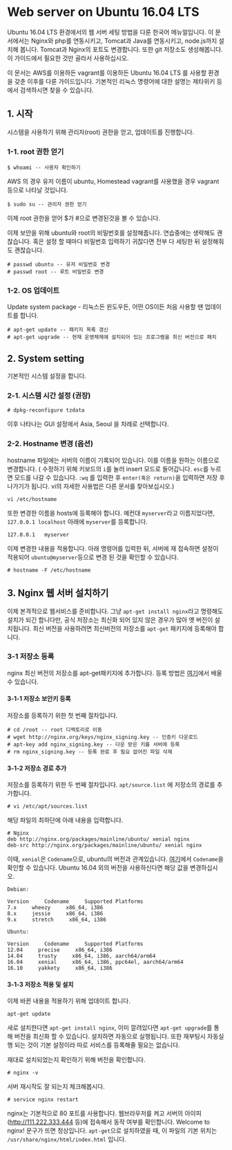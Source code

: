 # Web server on Ubuntu 16.04 LTS

Ubuntu 16.04 LTS 환경에서의 웹 서버 세팅 방법을 다룬 한국어 메뉴얼입니다. 이 문서에서는 Nginx와 php를 연동시키고, Tomcat과 Java를 연동시키고, node.js까지 설치해 봅니다. Tomcat과 Nginx의 포트도 변경합니다. 또한 git 저장소도 생성해봅니다. 이 가이드에서 필요한 것만 골라서 사용하십시오.

이 문서는 AWS를 이용하든 vagrant를 이용하든 Ubuntu 16.04 LTS 를 사용할 환경을 갖춘 이후를 다룬 가이드입니다. 기본적인 리눅스 명령어에 대한 설명는 제타위키 등에서 검색하시면 찾을 수 있습니다.

## 1. 시작

시스템을 사용하기 위해 관리자(root) 권한을 얻고, 업데이트를 진행합니다.

### 1-1. root 권한 얻기
```
$ whoami -- 사용자 확인하기
```

AWS 의 경우 유저 이름이 ubuntu,  Homestead vagrant를 사용했을 경우 vagrant 등으로 나타날 것입니다.
```
$ sudo su -- 관리자 권한 얻기
```

이제 root 권한을 얻어 $가 #으로 변경된것을 볼 수 있습니다.

이제 보안을 위해 ubuntu와 root의 비밀번호를 설정해줍니다. 연습중에는 생략해도 괜찮습니다. 혹은 설정 할 때마다 비밀번호 입력하기 귀찮다면 전부 다 세팅한 뒤 설정해줘도 괜찮습니다.
```
# passwd ubuntu -- 유저 비밀번호 변경
# passwd root -- 루트 비밀번호 변경
```

### 1-2. OS 업데이트

Update system package - 리눅스든 윈도우든, 어떤 OS이든 처음 사용할 땐 업데이트를 합니다.
```
# apt-get update -- 패키지 목록 갱신
# apt-get upgrade -- 현재 운영체제에 설치되어 있는 프로그램을 최신 버전으로 패치
```

## 2. System setting

기본적인 시스템 설정을 합니다.

### 2-1. 시스템 시간 설정 (권장)
```
# dpkg-reconfigure tzdata
```
이후 나타나는 GUI 설정에서 Asia, Seoul 을 차례로 선택합니다.

### 2-2. Hostname  변경 (옵션)

hostname 파일에는 서버의 이름이 기록되어 있습니다. 이를 이름을 원하는 이름으로 변경합니다. ( 수정하기 위해 키보드의 `i`를 눌러 insert 모드로 들어갑니다.  `esc`를 누르면 모드를 나갈 수 있습니다. `:wq` 를 입력한 후 `enter(혹은 return)`을 입력하면 저장 후 나가기가 됩니다.  vi의 자세한 사용법은 다른 문서를 찾아보십시오.)
```
vi /etc/hostname
```

또한 변경한 이름을 hosts에 등록해야 합니다. 예컨대 `myserver`라고 이름지었다면, `127.0.0.1 localhost` 아래에 `myserver`를 등록합니다.
```
127.0.0.1   myserver
```

이제 변경한 내용을 적용합니다. 아래 명령어를 입력한 뒤, 서버에 재 접속하면 설정이 적용되어 `ubuntu@myserver`등으로 변경 된 것을 확인할 수 있습니다.
```
# hostname -F /etc/hostname
```

## 3. Nginx 웹 서버 설치하기
이제 본격적으로 웹서비스를 준비합니다. 그냥 `apt-get install nginx`라고 명령해도 설치가 되긴 합니다만, 공식 저장소는 최신화 되어 있지 않은 경우가 많아 옛 버전이 설치됩니다. 최신 버전을 사용하려면 최신버전의 저장소를 `apt-get` 패키지에 등록해야 합니다.

### 3-1 저장소 등록
nginx 최신 버전의 저장소를 apt-get패키지에 추가합니다. 등록 방법은 [여기](http://nginx.org/en/linux_packages.html)에서 배울 수 있습니다.

#### 3-1-1 저장소 보안키 등록
저장소를 등록하기 위한 첫 번째 절차입니다.
```
# cd /root -- root 디렉토리로 이동
# wget http://nginx.org/keys/nginx_signing.key -- 인증키 다운로드
# apt-key add nginx_signing.key -- 다운 받은 키를 서버에 등록
# rm nginx_signing.key -- 등록 완료 후 필요 없어진 파일 삭제
```

#### 3-1-2 저장소 경로 추가
저장소를 등록하기 위한 두 번째 절차입니다. `apt/source.list` 에 저장소의 경로를 추가합니다.
```
# vi /etc/apt/sources.list
```

해당 파일의 최하단에 아래 내용을 입력합니다.
```
# Nginx
deb http://nginx.org/packages/mainline/ubuntu/ xenial nginx
deb-src http://nginx.org/packages/mainline/ubuntu/ xenial nginx
```
이때, `xenial`은 `Codename`으로, ubuntu의 버전과 관계있습니다. [여기](http://nginx.org/en/linux_packages.html)에서 `Codename`을 확인할 수 있습니다. Ubuntu 16.04 외의 버전을 사용하신다면 해당 값을 변경하십시오.
```
Debian:

Version     Codename     Supported Platforms
7.x     wheezy     x86_64, i386
8.x     jessie     x86_64, i386
9.x     stretch     x86_64, i386

Ubuntu:

Version     Codename     Supported Platforms
12.04     precise     x86_64, i386
14.04     trusty     x86_64, i386, aarch64/arm64
16.04     xenial     x86_64, i386, ppc64el, aarch64/arm64
16.10     yakkety     x86_64, i386
```

#### 3-1-3 저장소 적용 및 설치

이제 바뀐 내용을 적용하기 위해 업데이트 합니다.
```
apt-get update
```

새로 설치한다면 `apt-get install nginx`, 이미 깔려있다면 `apt-get upgrade`를 통해 버전을 최신화 할 수 있습니다. 설치하면 자동으로 실행됩니다. 또한 재부팅시 자동실행 되는 것이 기본 설정이라 따로 서비스를 등록해줄 필요는 없습니다.

재대로 설치되었는지 확인하기 위해 버전을 확인합니다.
```
# nginx -v
```

서버 재시작도 잘 되는지 체크해봅시다.
```
# service nginx restart
```

nginx는 기본적으로 80 포트를 사용합니다. 웹브라우저를 켜고 서버의 아이피(http://111.222.333.444 등)에 접속해서 동작 여부를 확인합니다. Welcome to nginx! 문구가 뜨면 정상입니다. `apt-get`으로 설치하였을 때, 이 파일의 기본 위치는 `/usr/share/nginx/html/index.html` 입니다.

